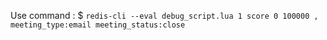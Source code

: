 Use command : $ `redis-cli --eval debug_script.lua 1 score 0 100000 , meeting_type:email meeting_status:close`

